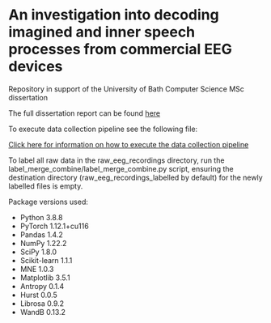 # An investigation into decoding imagined and inner speech processes from commercial EEG devices
Repository in support of the University of Bath Computer Science MSc dissertation

The full dissertation report can be found [here](/dissertation_report_final.pdf)

To execute data collection pipeline see the following file: 

[Click here for information on how to execute the data collection pipeline](/installers/configuration.txt)

To label all raw data in the raw_eeg_recordings directory, run the label_merge_combine/label_merge_combine.py script, ensuring the destination directory (raw_eeg_recordings_labelled by default) for the newly labelled files is empty.

Package versions used:
* Python 3.8.8
* PyTorch 1.12.1+cu116
* Pandas 1.4.2
* NumPy 1.22.2
* SciPy 1.8.0
* Scikit-learn 1.1.1
* MNE 1.0.3
* Matplotlib 3.5.1
* Antropy 0.1.4
* Hurst 0.0.5
* Librosa 0.9.2
* WandB 0.13.2
